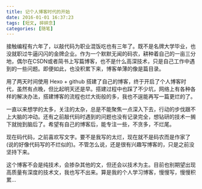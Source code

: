 ```yaml
---
title: 记个人博客时代的开始
date: 2016-01-01 16:37:23
tags: [短文, 碎碎念]
categories: [随笔]
---
```


接触编程有六年了，以敲代码为职业混饭吃也有三年了。既不是名牌大学毕业，也没就职过牛逼闪闪的金牌企业。作为一个默默无闻的码农，耕种着自己的一亩三分地，偶尔在CSDN或者简书上写篇博客，也不是什么高深技术，只是自己工作中遇到的一些问题。即便如此，也没积累下来，博客单薄的像是篇目录。
<!--more-->

用了两天时间使用 Hexo + github 搭建了自己的博客，终于开启了个人博客时代，虽然有点晚，但比起明天还是早。搭建过程中也踩了不少坑，网络上有各种各样的解决办法，搭建博客的流程也烂大街般的多，我也不逞能再写一篇更烂的了。

一直以来想学的太多，关注的太杂，总是不能聚焦一点深入下去，行动的步伐跟不上大脑的冲动。还有之前敲代码时遇到的问题也没有记录完全，想钻研的技术一搁下就抛到脑后了。希望有自己的博客后，能专注一些，不贪多，不烂尾。

现在码代码，之前喜欢写文字。要不是我写的太烂，现在就不是码农而是作家了(说的好像代码写的不烂似的)。不管怎么说，还是很有兴趣写博客的，只是之前没坚持下来。

这个博客不会是纯技术，会掺杂其他的文，但还会以技术为主。目前也别期望出现高质量有深度的技术文，我也写不出来。算是我的个人学习博客，慢慢写，慢慢积累...

